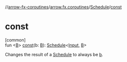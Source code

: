//[arrow-fx-coroutines](../../../index.md)/[arrow.fx.coroutines](../index.md)/[Schedule](index.md)/[const](const.md)

# const

[common]\
fun &lt;[B](const.md)&gt; [const](const.md)(b: [B](const.md)): [Schedule](index.md)&lt;[Input](index.md), [B](const.md)&gt;

Changes the result of a [Schedule](index.md) to always be [b](const.md).
